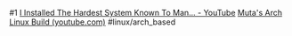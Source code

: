 #1
[I Installed The Hardest System Known To Man... - YouTube](https://www.youtube.com/watch?v=_JYIAaLrwcY&list=WL&index=3)
[Muta's Arch Linux Build (youtube.com)](https://www.youtube.com/watch?v=M_f8pnXIrF8&list=WL&index=3)
#linux/arch_based